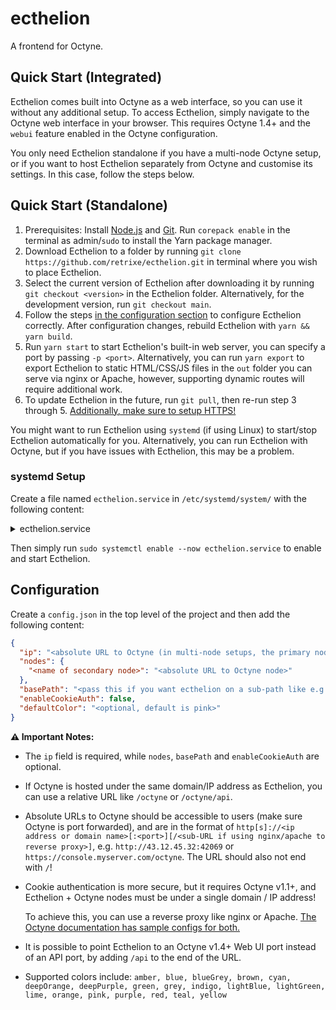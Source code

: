 # ecthelion

A frontend for Octyne.

## Quick Start (Integrated)

Ecthelion comes built into Octyne as a web interface, so you can use it without any additional setup. To access Ecthelion, simply navigate to the Octyne web interface in your browser. This requires Octyne 1.4+ and the `webui` feature enabled in the Octyne configuration.

You only need Ecthelion standalone if you have a multi-node Octyne setup, or if you want to host Ecthelion separately from Octyne and customise its settings. In this case, follow the steps below.

## Quick Start (Standalone)

1. Prerequisites: Install [Node.js](https://nodejs.dev/en/download/) and [Git](https://www.atlassian.com/git/tutorials/install-git). Run `corepack enable` in the terminal as admin/`sudo` to install the Yarn package manager.
2. Download Ecthelion to a folder by running `git clone https://github.com/retrixe/ecthelion.git` in terminal where you wish to place Ecthelion.
3. Select the current version of Ecthelion after downloading it by running `git checkout <version>` in the Ecthelion folder. Alternatively, for the development version, run `git checkout main`.
4. Follow the steps [in the configuration section](https://github.com/retrixe/ecthelion#configuration) to configure Ecthelion correctly. After configuration changes, rebuild Ecthelion with `yarn && yarn build`.
5. Run `yarn start` to start Ecthelion's built-in web server, you can specify a port by passing `-p <port>`. Alternatively, you can run `yarn export` to export Ecthelion to static HTML/CSS/JS files in the `out` folder you can serve via nginx or Apache, however, supporting dynamic routes will require additional work.
6. To update Ecthelion in the future, run `git pull`, then re-run step 3 through 5. [Additionally, make sure to setup HTTPS!](https://github.com/retrixe/ecthelion#https-setup)

You might want to run Ecthelion using `systemd` (if using Linux) to start/stop Ecthelion automatically for you. Alternatively, you can run Ecthelion with Octyne, but if you have issues with Ecthelion, this may be a problem.

### systemd Setup

Create a file named `ecthelion.service` in `/etc/systemd/system/` with the following content:

<details>
<summary>ecthelion.service</summary>

```ini
[Unit]
Description=Ecthelion
After=network.target
StartLimitIntervalSec=0

[Service]
Type=simple
Restart=on-failure
RestartSec=1
# Replace `abcxyz` with your Linux account username.
User=abcxyz
WorkingDirectory=/home/abcxyz/ecthelion/
ExecStart=/usr/bin/env yarn start -p 4200

[Install]
WantedBy=multi-user.target
```

</details>

Then simply run `sudo systemctl enable --now ecthelion.service` to enable and start Ecthelion.

## Configuration

Create a `config.json` in the top level of the project and then add the following content:

```json
{
  "ip": "<absolute URL to Octyne (in multi-node setups, the primary node)>",
  "nodes": {
    "<name of secondary node>": "<absolute URL to Octyne node>"
  },
  "basePath": "<pass this if you want ecthelion on a sub-path like e.g. /ecthelion>",
  "enableCookieAuth": false,
  "defaultColor": "<optional, default is pink>"
}
```

**⚠️ Important Notes:**

- The `ip` field is required, while `nodes`, `basePath` and `enableCookieAuth` are optional.
- If Octyne is hosted under the same domain/IP address as Ecthelion, you can use a relative URL like `/octyne` or `/octyne/api`.
- Absolute URLs to Octyne should be accessible to users (make sure Octyne is port forwarded), and are in the format of `http[s]://<ip address or domain name>[:<port>][/<sub-URL if using nginx/apache to reverse proxy>]`, e.g. `http://43.12.45.32:42069` or `https://console.myserver.com/octyne`. The URL should also not end with `/`!
- Cookie authentication is more secure, but it requires Octyne v1.1+, and Ecthelion + Octyne nodes must be under a single domain / IP address!

  To achieve this, you can use a reverse proxy like nginx or Apache. [The Octyne documentation has sample configs for both.](https://github.com/retrixe/octyne#https-setup)
- It is possible to point Ecthelion to an Octyne v1.4+ Web UI port instead of an API port, by adding `/api` to the end of the URL.
- Supported colors include: `amber, blue, blueGrey, brown, cyan, deepOrange, deepPurple, green, grey, indigo, lightBlue, lightGreen, lime, orange, pink, purple, red, teal, yellow`
